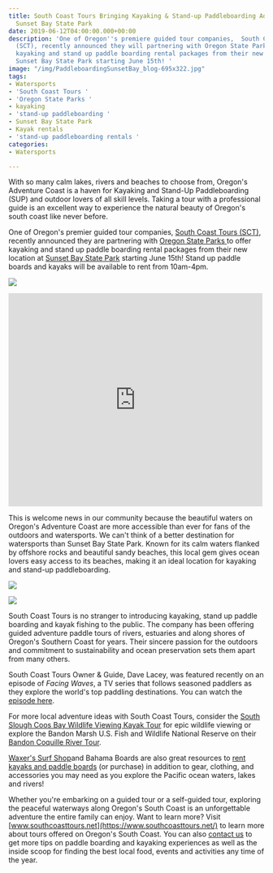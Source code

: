 ```yaml
---
title: South Coast Tours Bringing Kayaking & Stand-up Paddleboarding Adventures to
  Sunset Bay State Park
date: 2019-06-12T04:00:00.000+00:00
description: 'One of Oregon''s premiere guided tour companies,  South Coast Tours
  (SCT), recently announced they will partnering with Oregon State Parks to offer
  kayaking and stand up paddle boarding rental packages from their new location at
  Sunset Bay State Park starting June 15th! '
image: "/img/PaddleboardingSunsetBay_blog-695x322.jpg"
tags:
- Watersports
- 'South Coast Tours '
- 'Oregon State Parks '
- kayaking
- 'stand-up paddleboarding '
- Sunset Bay State Park
- Kayak rentals
- 'stand-up paddleboarding rentals '
categories:
- Watersports

---
```

With so many calm lakes, rivers and beaches to choose from, Oregon's Adventure Coast is a haven for Kayaking and Stand-Up Paddleboarding (SUP) and outdoor lovers of all skill levels. Taking a tour with a professional guide is an excellent way to experience the natural beauty of Oregon's south coast like never before.

One of Oregon's premier guided tour companies,  [South Coast Tours (SCT)](https://www.southcoasttours.net), recently announced they are partnering with [Oregon State Parks ](https://oregonstateparks.org)to offer kayaking and stand up paddle boarding rental packages from their new location at [Sunset Bay State Park](https://oregonstateparks.org/index.cfm?do=parkPage.dsp_parkPage&parkId=70) starting June 15th! Stand up paddle boards and kayaks will be available to rent from 10am-4pm.

![](/img/61520351_1931157050319887_3285828540410363904_o.jpg)

<iframe src="https://www.facebook.com/plugins/post.php?href=https%3A%2F%2Fwww.facebook.com%2Fsouthcoasttours%2Fposts%2F1942696295832629&width=500" width="500" height="420" style="border:none;overflow:hidden" scrolling="no" frameborder="0" allowTransparency="true" allow="encrypted-media"></iframe>

This is welcome news in our community because the beautiful waters on Oregon's Adventure Coast are more accessible than ever for fans of the outdoors and watersports. We can't think of a better destination for watersports than Sunset Bay State Park. Known for its calm waters flanked by offshore rocks and beautiful sandy beaches, this local gem gives ocean lovers easy access to its beaches, making it an ideal location for kayaking and stand-up paddleboarding.

![](/img/Paddleboarding_sunsetbay_blog-695x322.jpg)

![](/img/Kayakingsunsetbay_blog-695x322.jpg)

South Coast Tours is no stranger to introducing kayaking, stand up paddle boarding and kayak fishing to the public. The company has been offering guided adventure paddle tours of rivers, estuaries and along shores of Oregon's Southern Coast for years. Their sincere passion for the outdoors and commitment to sustainability and ocean preservation sets them apart from many others.

South Coast Tours Owner & Guide, Dave Lacey, was featured recently on an episode of _Facing Waves_, a TV series that follows seasoned paddlers as they explore the world's top paddling destinations. You can watch the [episode here](https://www.youtube.com/watch?v=S_dtEtCMeD4&feature=youtu.be&fbclid=IwAR2kdoL2kTF8woWAlt5XESDJmnEaR8Rrca3SjGto0oHBKnUKt2BIaIBxoTo).


For more local adventure ideas with South Coast Tours, consider the [South Slough Coos Bay Wildlife Viewing Kayak Tour](https://www.southcoasttours.net/tours/kayak-south-slough-coos-bay/) for epic wildlife viewing or explore the Bandon Marsh U.S. Fish and Wildlife National Reserve on their [Bandon Coquille River Tour](https://www.southcoasttours.net/tours/kayak-bandon-coquille-river-tour/).

[Waxer's Surf Shop](http://www.surfwaxers.com/)and Bahama Boards are also great resources to [rent kayaks and paddle boards](http://www.surfwaxers.com/rentals-1/) (or purchase) in addition to gear, clothing, and accessories you may need as you explore the Pacific ocean waters, lakes and rivers!

Whether you're embarking on a guided tour or a self-guided tour, exploring the peaceful waterways along Oregon's South Coast is an unforgettable adventure the entire family can enjoy. Want to learn more? Visit [www.southcoasttours.net](https://www.southcoasttours.net/) to learn more about tours offered on Oregon's South Coast. You can also [contact us](https://oregonsadventurecoast.com/contact/) to get more tips on paddle boarding and kayaking experiences as well as the inside scoop for finding the best local food, events and activities any time of the year.